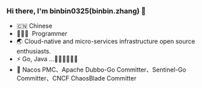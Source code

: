 

### Hi there, I'm binbin0325(binbin.zhang) 🎉

- 🇨🇳 Chinese
- 🧑🏻‍💻 &nbsp;Programmer
- 🌏 Cloud-native and micro-services infrastructure open source enthusiasts.
- ⚡ Go, Java  ...👋:dog::dog::dog::dog::dog:
- :high_brightness: Nacos PMC、Apache Dubbo-Go Committer、Sentinel-Go Committer、CNCF ChaosBlade Committer
